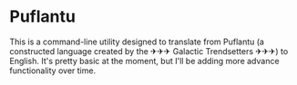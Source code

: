# Puflantu
This is a command-line utility designed to translate from Puflantu (a constructed language created by the ✈﻿✈﻿✈ Galactic Trendsetters ✈﻿✈﻿✈) to English. It's pretty basic at the moment, but I'll be adding more advance functionality over time.
